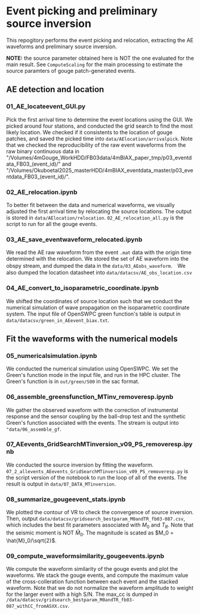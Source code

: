 # Event picking and preliminary source inversion

This repogitory performs the event picking and relocation, extracting the AE waveforms and preliminary source inversion.

**NOTE:** the source parameter obtained here is NOT the one evaluated for the main result. See `ComputeScaling` for the main processing to estimate the source paramters of gouge patch-generated events.

## AE detection and location


### 01_AE_locateevent_GUI.py
Pick the first arrival time to determine the event locations using the GUI.
We picked around four stations, and conducted the grid search to find the most likely location. We checked if it consistents to the location of gouge patches, and saved the picked time into `data/AElocation/arrivalpick`. Note that we checked the reproducibility of the raw event waveforms from the raw binary continuous data in "/Volumes/4mGouge_WorkHDD/FB03data/4mBIAX_paper_tmp/p03_eventdata_FB03_(event_id)/" and "/Volumes/Okuboetal2025_masterHDD/4mBIAX_eventdata_master/p03_eventdata_FB03_(event_id)/".

### 02_AE_relocation.ipynb
To better fit between the data and numerical waveforms, we visually adjusted the first arrival time by relocating the source locations. The output is stored in `data/AElocation/relocation`. `02_AE_relocation_all.py` is the script to run for all the gouge events.

### 03_AE_save_eventwaveform_relocated.ipynb
We read the AE raw waveform from the event `.mat` data with the origin time determined with the relocation. We stored the set of AE waveform into the obspy stream, and dumped the data in the `data/03_AEobs_waveform`.　We also dumped the location datasheet into `data/datacsv/AE_obs_location.csv`

### 04_AE_convert_to_isoparametric_coordinate.ipynb
We shifted the coordinates of source location such that we conduct the numerical simulation of wave propagation on the isoparametric coordinate system. The input file of OpenSWPC green function's table is output in `data/datacsv/green_in_AEevent_biax.txt`.

## Fit the waveforms with the numerical models

### 05_numericalsimulation.ipynb
We conducted the numerical simulation using OpenSWPC. We set the Green's function mode in the input file, and run in the HPC cluster. The Green's function is in `out/green/S00` in the sac format.

### 06_assemble_greensfunction_MTinv_removeresp.ipynb
We gather the observed waveform with the correction of instrumental response and the sensor coupling by the ball-drop test and the synthetic Green's function associated with the events. The stream is output into `"data/06_assemble_gf`. 

### 07_AEevents_GridSearchMTinversion_v09_PS_removeresp.ipynb
We conducted the source inversion by fitting the waveform. `07_2_allevents_AEevents_GridSearchMTinversion_v09_PS_removeresp.py` is the script version of the notebook to run the loop of all of the events. The result is output in `data/07_DATA_MTinversion`.

### 08_summarize_gougeevent_stats.ipynb
We plotted the contour of VR to check the convergence of source inversion. Then, output `data/datacsv/gridsearch_bestparam_M0andTR_fb03-087.csv`, which includes the best fit parameters associated with $M_0$ and $T_R$. Note that the seismic moment is NOT $\hat{M}_0$. The magnitude is scated as $M_0 = \hat{M}_0/\sqrt{2}$.

### 09_compute_waveformsimilarity_gougeevents.ipynb
We compute the waveform similarity of the gouge events and plot the waveforms. We stack the gouge events, and compute the maximum value of the cross-colleration function between each event and the stacked waveform. Note that we do not normalize the waveform amplitude to weight for the larger event with a high S/N. The max_cc is dumped in `/data/datacsv/gridsearch_bestparam_M0andTR_fb03-087_withCC_fromASXX.csv`.





